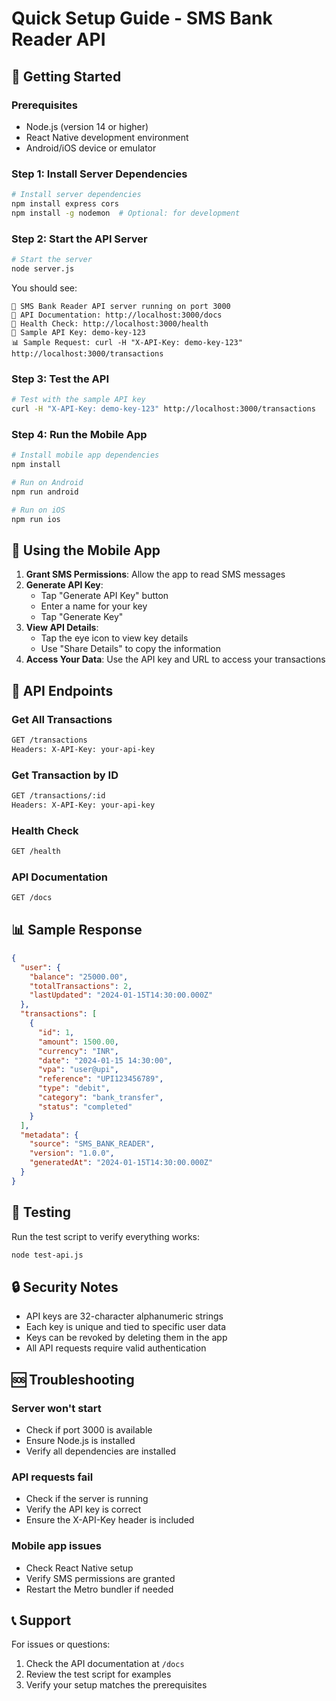 # Quick Setup Guide - SMS Bank Reader API

## 🚀 Getting Started

### Prerequisites
- Node.js (version 14 or higher)
- React Native development environment
- Android/iOS device or emulator

### Step 1: Install Server Dependencies
```bash
# Install server dependencies
npm install express cors
npm install -g nodemon  # Optional: for development
```

### Step 2: Start the API Server
```bash
# Start the server
node server.js
```

You should see:
```
🚀 SMS Bank Reader API server running on port 3000
📖 API Documentation: http://localhost:3000/docs
💚 Health Check: http://localhost:3000/health
🔑 Sample API Key: demo-key-123
📊 Sample Request: curl -H "X-API-Key: demo-key-123" http://localhost:3000/transactions
```

### Step 3: Test the API
```bash
# Test with the sample API key
curl -H "X-API-Key: demo-key-123" http://localhost:3000/transactions
```

### Step 4: Run the Mobile App
```bash
# Install mobile app dependencies
npm install

# Run on Android
npm run android

# Run on iOS
npm run ios
```

## 📱 Using the Mobile App

1. **Grant SMS Permissions**: Allow the app to read SMS messages
2. **Generate API Key**: 
   - Tap "Generate API Key" button
   - Enter a name for your key
   - Tap "Generate Key"
3. **View API Details**: 
   - Tap the eye icon to view key details
   - Use "Share Details" to copy the information
4. **Access Your Data**: Use the API key and URL to access your transactions

## 🔧 API Endpoints

### Get All Transactions
```bash
GET /transactions
Headers: X-API-Key: your-api-key
```

### Get Transaction by ID
```bash
GET /transactions/:id
Headers: X-API-Key: your-api-key
```

### Health Check
```bash
GET /health
```

### API Documentation
```bash
GET /docs
```

## 📊 Sample Response
```json
{
  "user": {
    "balance": "25000.00",
    "totalTransactions": 2,
    "lastUpdated": "2024-01-15T14:30:00.000Z"
  },
  "transactions": [
    {
      "id": 1,
      "amount": 1500.00,
      "currency": "INR",
      "date": "2024-01-15 14:30:00",
      "vpa": "user@upi",
      "reference": "UPI123456789",
      "type": "debit",
      "category": "bank_transfer",
      "status": "completed"
    }
  ],
  "metadata": {
    "source": "SMS_BANK_READER",
    "version": "1.0.0",
    "generatedAt": "2024-01-15T14:30:00.000Z"
  }
}
```

## 🧪 Testing

Run the test script to verify everything works:
```bash
node test-api.js
```

## 🔒 Security Notes

- API keys are 32-character alphanumeric strings
- Each key is unique and tied to specific user data
- Keys can be revoked by deleting them in the app
- All API requests require valid authentication

## 🆘 Troubleshooting

### Server won't start
- Check if port 3000 is available
- Ensure Node.js is installed
- Verify all dependencies are installed

### API requests fail
- Check if the server is running
- Verify the API key is correct
- Ensure the X-API-Key header is included

### Mobile app issues
- Check React Native setup
- Verify SMS permissions are granted
- Restart the Metro bundler if needed

## 📞 Support

For issues or questions:
1. Check the API documentation at `/docs`
2. Review the test script for examples
3. Verify your setup matches the prerequisites 